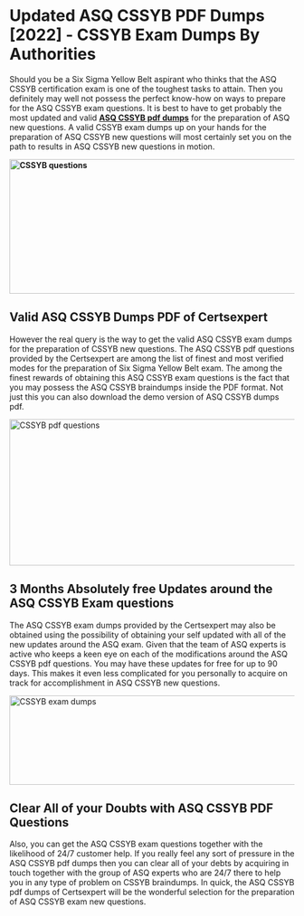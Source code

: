 <h1><strong>Updated ASQ CSSYB PDF Dumps [2022] - CSSYB Exam Dumps By Authorities&nbsp;</strong></h1>
<p><span style="font-weight: 400;">Should you be a Six Sigma Yellow Belt aspirant who thinks that the ASQ CSSYB certification exam is one of the toughest tasks to attain. Then you definitely may well not possess the perfect know-how on ways to prepare for the ASQ CSSYB exam questions. It is best to have to get probably the most updated and valid <strong><a href="https://www.certsexpert.com/CSSYB-pdf-questions.html">ASQ CSSYB pdf dumps</a></strong> for the preparation of ASQ new questions. A valid  CSSYB exam dumps up on your hands for the preparation of ASQ CSSYB new questions will most certainly set you on the path to results in ASQ CSSYB new questions in motion.</span></p>
<p><span style="font-weight: 400;"><strong><img style="display: block; margin-left: auto; margin-right: auto;" src="https://i.ibb.co/QXh983F/73475278-2429792180625311-4586132736837681152-n.jpg" alt="CSSYB questions" width="632" height="238" /></strong></span></p>
<h2><strong>Valid ASQ CSSYB Dumps PDF of Certsexpert</strong></h2>
<p><span style="font-weight: 400;">However the real query is the way to get the valid ASQ CSSYB exam dumps for the preparation of CSSYB new questions. The ASQ CSSYB pdf questions provided by the Certsexpert are among the list of finest and most verified modes for the preparation of Six Sigma Yellow Belt exam. The among the finest rewards of obtaining this ASQ CSSYB exam questions is the fact that you may possess the ASQ CSSYB braindumps inside the PDF format. Not just this you can also download the demo version of ASQ CSSYB dumps pdf.</span></p>
<p><span style="font-weight: 400;"><img style="display: block; margin-left: auto; margin-right: auto;" src="https://i.ibb.co/Jd8hN2L/76714008-3182067705200142-8735104740007870464-n.jpg" alt="CSSYB pdf questions" width="701" height="259" /></span></p>
<h2><strong>3 Months Absolutely free Updates around the ASQ CSSYB Exam questions</strong></h2>
<p><span style="font-weight: 400;">The ASQ CSSYB exam dumps provided by the Certsexpert may also be obtained using the possibility of obtaining your self updated with all of the new updates around the ASQ exam. Given that the team of ASQ experts is active who keeps a keen eye on each of the modifications around the ASQ CSSYB pdf questions. You may have these updates for free for up to 90 days. This makes it even less complicated for you personally to acquire on track for accomplishment in ASQ CSSYB new questions.</span></p>
<p><span style="font-weight: 400;"><a href="https://www.certsexpert.com/CSSYB-pdf-questions.html"><img style="display: block; margin-left: auto; margin-right: auto;" src="https://i.ibb.co/TMnKrkJ/75398236-424489711531572-5064688549987614720-n.jpg" alt="CSSYB exam dumps" width="714" height="158" /></a></span></p>
<h2><strong>Clear All of your Doubts with ASQ CSSYB PDF Questions</strong></h2>
<p>Also, you can get the ASQ CSSYB exam questions together with the likelihood of 24/7 customer help. If you really feel any sort of pressure in the ASQ CSSYB pdf dumps then you can clear all of your debts by acquiring in touch together with the group of ASQ experts who are 24/7 there to help you in any type of problem on  CSSYB braindumps. In quick, the ASQ CSSYB pdf dumps of Certsexpert will be the wonderful selection for the preparation of ASQ CSSYB exam new questions.</p>
